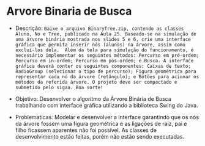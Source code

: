 # Arvore Binaria de Busca

 * Descrição: 
```Baixe o arquivo BinaryTree.zip, contendo as classes Aluno, No e Tree, publicado na Aula 25. Baseado-se na simulação de uma árvore binária mostrada nos slides 5 e 6, crie uma interface gráfica que permita inserir nós (alunos) na árvore, assim como excluí-los dela.  Além da tela para simulação do funcionamento, é necessário implementar os seguintes métodos: Percurso em pré-ordem; Percurso em in-ordem; Percurso em pós-ordem; e Busca. A interface gráfica deverá conter os seguintes componentes: Caixas de texto; RadioGroup (selecionar o tipo de percurso); Figura geométrica para representar cada nó da árvore (retângulo); e Botões para acionar os métodos da referida árvore. O projeto deve ser compactado e submetido pelo sigaa. Boa sorte!```


 * Objetivo:
Desenvolver o algoritmo da Árvore Binária de Busca trabalhando com interface gráfica utilizando a biblioteca Swing do Java.

 * Problematicas:
Modelar e desenvolver a interface garantindo que os nós da árvore fossem uma figura geométrica e as ligações de raíz, pai e filho ficassem aparentes não foi possível. As classes de desenvolvimento estão feitas, porém não estão sendo executadas.


